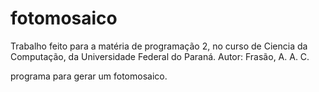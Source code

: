 # fotomosaico
Trabalho feito para a matéria de programação 2, no curso de Ciencia da Computação, da Universidade Federal do Paraná.
Autor:
Frasão, A. A. C.

programa para gerar um fotomosaico.
